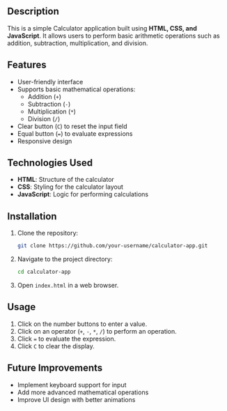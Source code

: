 
## Description
This is a simple Calculator application built using **HTML, CSS, and JavaScript**. It allows users to perform basic arithmetic operations such as addition, subtraction, multiplication, and division.

## Features
- User-friendly interface
- Supports basic mathematical operations:
  - Addition (`+`)
  - Subtraction (`-`)
  - Multiplication (`*`)
  - Division (`/`)
- Clear button (`C`) to reset the input field
- Equal button (`=`) to evaluate expressions
- Responsive design

## Technologies Used
- **HTML**: Structure of the calculator
- **CSS**: Styling for the calculator layout
- **JavaScript**: Logic for performing calculations

## Installation
1. Clone the repository:
   ```sh
   git clone https://github.com/your-username/calculator-app.git
   ```
2. Navigate to the project directory:
   ```sh
   cd calculator-app
   ```
3. Open `index.html` in a web browser.

## Usage
1. Click on the number buttons to enter a value.
2. Click on an operator (`+`, `-`, `*`, `/`) to perform an operation.
3. Click `=` to evaluate the expression.
4. Click `C` to clear the display.

## Future Improvements
- Implement keyboard support for input
- Add more advanced mathematical operations
- Improve UI design with better animations


